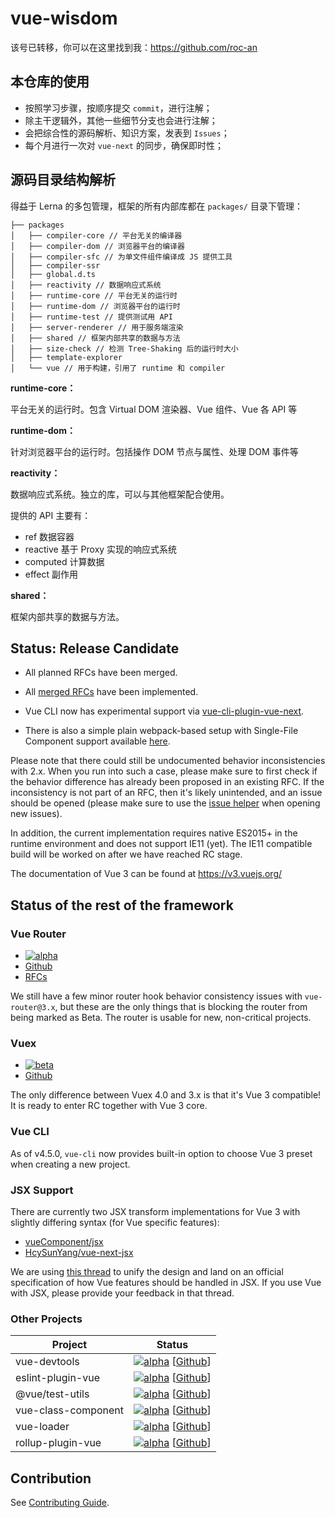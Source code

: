 # vue-wisdom

该号已转移，你可以在这里找到我：https://github.com/roc-an

## 本仓库的使用

* 按照学习步骤，按顺序提交 `commit`，进行注解；
* 除主干逻辑外，其他一些细节分支也会进行注解；
* 会把综合性的源码解析、知识方案，发表到 `Issues`；
* 每个月进行一次对 `vue-next` 的同步，确保即时性；

## 源码目录结构解析

得益于 Lerna 的多包管理，框架的所有内部库都在 `packages/` 目录下管理：

``` iterm
├── packages
│   ├── compiler-core // 平台无关的编译器
│   ├── compiler-dom // 浏览器平台的编译器
│   ├── compiler-sfc // 为单文件组件编译成 JS 提供工具
│   ├── compiler-ssr
│   ├── global.d.ts
│   ├── reactivity // 数据响应式系统
│   ├── runtime-core // 平台无关的运行时
│   ├── runtime-dom // 浏览器平台的运行时
│   ├── runtime-test // 提供测试用 API
│   ├── server-renderer // 用于服务端渲染
│   ├── shared // 框架内部共享的数据与方法
│   ├── size-check // 检测 Tree-Shaking 后的运行时大小
│   ├── template-explorer
│   └── vue // 用于构建，引用了 runtime 和 compiler
```

**runtime-core：**

平台无关的运行时。包含 Virtual DOM 渲染器、Vue 组件、Vue 各 API 等

**runtime-dom：**

针对浏览器平台的运行时。包括操作 DOM 节点与属性、处理 DOM 事件等

**reactivity：**

数据响应式系统。独立的库，可以与其他框架配合使用。

提供的 API 主要有：

* ref 数据容器
* reactive 基于 Proxy 实现的响应式系统
* computed 计算数据
* effect 副作用

**shared：**

框架内部共享的数据与方法。

## Status: Release Candidate

- All planned RFCs have been merged.

- All [merged RFCs](https://github.com/vuejs/rfcs/pulls?q=is%3Apr+is%3Amerged+label%3A3.x) have been implemented.

- Vue CLI now has experimental support via [vue-cli-plugin-vue-next](https://github.com/vuejs/vue-cli-plugin-vue-next).

- There is also a simple plain webpack-based setup with Single-File Component support available [here](https://github.com/vuejs/vue-next-webpack-preview).

Please note that there could still be undocumented behavior inconsistencies with 2.x. When you run into such a case, please make sure to first check if the behavior difference has already been proposed in an existing RFC. If the inconsistency is not part of an RFC, then it's likely unintended, and an issue should be opened (please make sure to use the [issue helper](https://new-issue.vuejs.org/?repo=vuejs/vue-next) when opening new issues).

In addition, the current implementation requires native ES2015+ in the runtime environment and does not support IE11 (yet). The IE11 compatible build will be worked on after we have reached RC stage.

The documentation of Vue 3 can be found at https://v3.vuejs.org/

## Status of the rest of the framework

### Vue Router

- [![alpha](https://img.shields.io/npm/v/vue-router/next.svg)](https://www.npmjs.com/package/vue-router/v/next)
- [Github](https://github.com/vuejs/vue-router-next)
- [RFCs](https://github.com/vuejs/rfcs/pulls?q=is%3Apr+is%3Amerged+label%3Arouter)

We still have a few minor router hook behavior consistency issues with `vue-router@3.x`, but these are the only things that is blocking the router from being marked as Beta. The router is usable for new, non-critical projects.

### Vuex

- [![beta](https://img.shields.io/npm/v/vuex/next.svg)](https://www.npmjs.com/package/vuex/v/next)
- [Github](https://github.com/vuejs/vuex/tree/4.0)

The only difference between Vuex 4.0 and 3.x is that it's Vue 3 compatible! It is ready to enter RC together with Vue 3 core.

### Vue CLI

As of v4.5.0, `vue-cli` now provides built-in option to choose Vue 3 preset when creating a new project.

### JSX Support

There are currently two JSX transform implementations for Vue 3 with slightly differing syntax (for Vue specific features):

- [vueComponent/jsx](https://github.com/vueComponent/jsx)
- [HcySunYang/vue-next-jsx](https://github.com/HcySunYang/vue-next-jsx)

We are using [this thread](https://github.com/vuejs/jsx/issues/141) to unify the design and land on an official specification of how Vue features should be handled in JSX. If you use Vue with JSX, please provide your feedback in that thread.

### Other Projects

| Project             | Status |
| ------------------- | ------ |
| vue-devtools        | [![alpha][vd-badge]][vd-npm] [[Github][vd-code]] |
| eslint-plugin-vue   | [![alpha][epv-badge]][epv-npm] [[Github][epv-code]] |
| @vue/test-utils     | [![alpha][vtu-badge]][vtu-npm] [[Github][vtu-code]] |
| vue-class-component | [![alpha][vcc-badge]][vcc-npm] [[Github][vcc-code]] |
| vue-loader          | [![alpha][vl-badge]][vl-npm] [[Github][vl-code]] |
| rollup-plugin-vue   | [![alpha][rpv-badge]][rpv-npm] [[Github][rpv-code]] |

[vd-badge]: https://img.shields.io/npm/v/@vue/devtools/beta.svg
[vd-npm]: https://www.npmjs.com/package/@vue/devtools/v/beta
[vd-code]: https://github.com/vuejs/vue-devtools/tree/next

[epv-badge]: https://img.shields.io/npm/v/eslint-plugin-vue/next.svg
[epv-npm]: https://www.npmjs.com/package/eslint-plugin-vue/v/next
[epv-code]: https://github.com/vuejs/eslint-plugin-vue

[vtu-badge]: https://img.shields.io/npm/v/@vue/test-utils/next.svg
[vtu-npm]: https://www.npmjs.com/package/@vue/test-utils/v/next
[vtu-code]: https://github.com/vuejs/vue-test-utils-next

[jsx-badge]: https://img.shields.io/npm/v/@ant-design-vue/babel-plugin-jsx.svg
[jsx-npm]: https://www.npmjs.com/package/@ant-design-vue/babel-plugin-jsx
[jsx-code]: https://github.com/vueComponent/jsx

[vcc-badge]: https://img.shields.io/npm/v/vue-class-component/next.svg
[vcc-npm]: https://www.npmjs.com/package/vue-class-component/v/next
[vcc-code]: https://github.com/vuejs/vue-class-component/tree/next

[vl-badge]: https://img.shields.io/npm/v/vue-loader/next.svg
[vl-npm]: https://www.npmjs.com/package/vue-loader/v/next
[vl-code]: https://github.com/vuejs/vue-loader/tree/next

[rpv-badge]: https://img.shields.io/npm/v/rollup-plugin-vue/next.svg
[rpv-npm]: https://www.npmjs.com/package/rollup-plugin-vue/v/next
[rpv-code]: https://github.com/vuejs/rollup-plugin-vue/tree/next

## Contribution

See [Contributing Guide](https://github.com/vuejs/vue-next/blob/master/.github/contributing.md).
